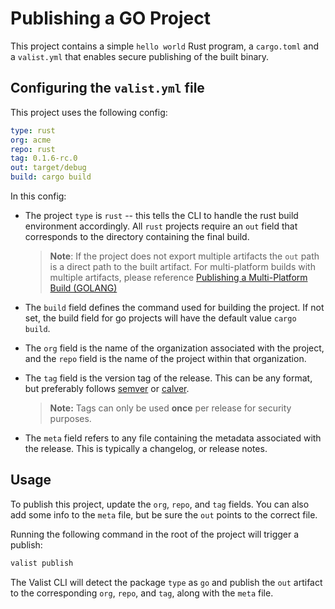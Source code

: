 # Publishing a GO Project

This project contains a simple `hello world` Rust program, a `cargo.toml` and a `valist.yml` that enables secure publishing of the built binary.

<!-- This project can be found at [https://app.valist.io/acme/rust](https://app.valist.io/acme/rust) -->

## Configuring the `valist.yml` file

This project uses the following config:

```yaml
type: rust
org: acme
repo: rust
tag: 0.1.6-rc.0
out: target/debug
build: cargo build
```

In this config:

* The project `type` is `rust` -- this tells the CLI to handle the rust build environment accordingly. All `rust` projects require an `out` field that corresponds to the directory containing the final build.

  > **Note**: If the project does not export multiple artifacts the `out` path is a direct path to the built artifact. For multi-platform builds with multiple artifacts, please reference [Publishing a Multi-Platform Build (GOLANG)](cli-publish-multi-platofrm-project)

* The `build` field defines the command used for building the project. If not set, the build field for go projects will have the default value `cargo build`.

* The `org` field is the name of the organization associated with the project, and the `repo` field is the name of the project within that organization.

* The `tag` field is the version tag of the release. This can be any format, but preferably follows [semver](https://semver.org) or [calver](https://calver.org/).
  > **Note:** Tags can only be used **once** per release for security purposes.

* The `meta` field refers to any file containing the metadata associated with the release. This is typically a changelog, or release notes.

## Usage

To publish this project, update the `org`, `repo`, and `tag` fields. You can also add some info to the `meta` file, but be sure the `out` points to the correct file.

Running the following command in the root of the project will trigger a publish:

```bash
valist publish
```

The Valist CLI will detect the package `type` as `go` and publish the `out` artifact to the corresponding `org`, `repo`, and `tag`, along with the `meta` file.
